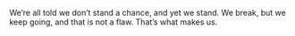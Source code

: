 We’re all told we don’t stand a chance, and yet we stand. We break, but we keep going, and that is not a flaw. That’s what makes us.

